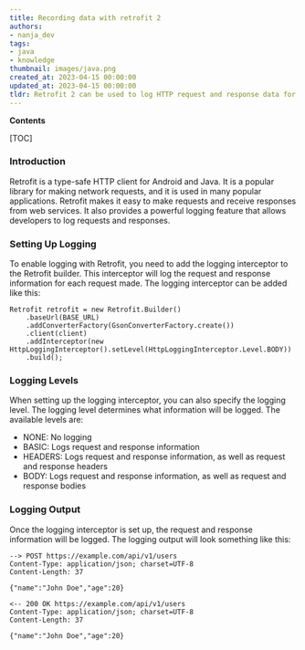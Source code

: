 ```yaml
---
title: Recording data with retrofit 2
authors:
- nanja_dev
tags:
- java
- knowledge
thumbnail: images/java.png
created_at: 2023-04-15 00:00:00
updated_at: 2023-04-15 00:00:00
tldr: Retrofit 2 can be used to log HTTP request and response data for debugging purposes by using the HttpLoggingInterceptor class.
---
```


**Contents**

[TOC]

### Introduction

Retrofit is a type-safe HTTP client for Android and Java. It is a popular library for making network requests, and it is used in many popular applications. Retrofit makes it easy to make requests and receive responses from web services. It also provides a powerful logging feature that allows developers to log requests and responses.

### Setting Up Logging

To enable logging with Retrofit, you need to add the logging interceptor to the Retrofit builder. This interceptor will log the request and response information for each request made. The logging interceptor can be added like this:

```
Retrofit retrofit = new Retrofit.Builder()
    .baseUrl(BASE_URL)
    .addConverterFactory(GsonConverterFactory.create())
    .client(client)
    .addInterceptor(new HttpLoggingInterceptor().setLevel(HttpLoggingInterceptor.Level.BODY))
    .build();
```

### Logging Levels

When setting up the logging interceptor, you can also specify the logging level. The logging level determines what information will be logged. The available levels are:

- NONE: No logging
- BASIC: Logs request and response information
- HEADERS: Logs request and response information, as well as request and response headers
- BODY: Logs request and response information, as well as request and response bodies

### Logging Output

Once the logging interceptor is set up, the request and response information will be logged. The logging output will look something like this:

```
--> POST https://example.com/api/v1/users
Content-Type: application/json; charset=UTF-8
Content-Length: 37

{"name":"John Doe","age":20}

<-- 200 OK https://example.com/api/v1/users
Content-Type: application/json; charset=UTF-8
Content-Length: 37

{"name":"John Doe","age":20}
```
